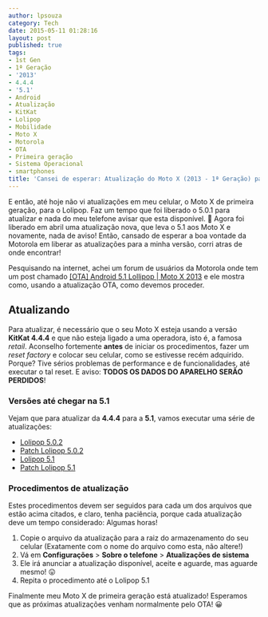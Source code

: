 ```yaml
---
author: lpsouza
category: Tech
date: 2015-05-11 01:28:16
layout: post
published: true
tags:
- 1st Gen
- 1ª Geração
- '2013'
- 4.4.4
- '5.1'
- Android
- Atualização
- KitKat
- Lolipop
- Mobilidade
- Moto X
- Motorola
- OTA
- Primeira geração
- Sistema Operacional
- smartphones
title: 'Cansei de esperar: Atualização do Moto X (2013 - 1ª Geração) para o Lollipop!'
---
```


E então, até hoje não vi atualizações em meu celular, o Moto X de primeira geração, para o Lolipop. Faz um tempo que foi liberado o 5.0.1 para atualizar e nada do meu telefone avisar que esta disponível. 🙁 Agora foi liberado em abril uma atualização nova, que leva o 5.1 aos Moto X e novamente, nada de aviso! Então, cansado de esperar a boa vontade da Motorola em liberar as atualizações para a minha versão, corri atras de onde encontrar!
  
Pesquisando na internet, achei um forum de usuários da Motorola onde tem um post chamado [[OTA] Android 5.1 Lollipop | Moto X 2013](http://www.motoforum.com.br/topic/33-ota-android-51-lollipop-moto-x-2013/) e ele mostra como, usando a atualização OTA, como devemos proceder.

## Atualizando

Para atualizar, é necessário que o seu Moto X esteja usando a versão **KitKat 4.4.4** e que não esteja ligado a uma operadora, isto é, a famosa _retail_. Aconselho fortemente **antes** de iniciar os procedimentos, fazer um _reset factory_ e colocar seu celular, como se estivesse recém adquirido. Porque? Tive sérios problemas de performance e de funcionalidades, até executar o tal reset. E aviso: **TODOS OS DADOS DO APARELHO SERÃO PERDIDOS**!

### Versões até chegar na 5.1

Vejam que para atualizar da **4.4.4** para a **5.1**, vamos executar uma série de atualizações:

* [Lolipop 5.0.2](https://mega.co.nz/#!z8ox0K7J!OqhFEXdDA-6IT40wZXhpKOEoEpuxrTZb7KvBUg8JQiA)
* [Patch Lolipop 5.0.2](https://mega.co.nz/#!XloAkA5Y!vCkyo1gFScGKR96NI79_DBUhe126mY6DJGGdgS2g-vY)
* [Lolipop 5.1](https://mega.co.nz/#!f4hzmSbY!pkIlLi2dAxZAcu7OlVwWydyKwrPRZiHnaLmCEU2gmnQ)
* [Patch Lolipop 5.1](https://mega.co.nz/#!zkACFbZR!f8xYXpGncN710OEnCJE1LR_Uj1DaoQM2Vabax7Zgcos)

### Procedimentos de atualização

Estes procedimentos devem ser seguidos para cada um dos arquivos que estão acima citados, e claro, tenha paciência, porque cada atualização deve um tempo considerado: Algumas horas!

  1. Copie o arquivo da atualização para a raiz do armazenamento do seu celular (Exatamente com o nome do arquivo como esta, não altere!)
  2. Vá em **Configurações** > **Sobre o telefone** > **Atualizações de sistema**
  3. Ele irá anunciar a atualização disponível, aceite e aguarde, mas aguarde mesmo! 😛
  4. Repita o procedimento até o Lolipop 5.1

Finalmente meu Moto X de primeira geração está atualizado! Esperamos que as próximas atualizações venham normalmente pelo OTA! 😀